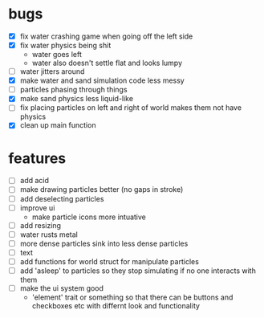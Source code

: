 # bugs
- [x] fix water crashing game when going off the left side
- [x] fix water physics being shit
    - water goes left
    - water also doesn't settle flat and looks lumpy
- [ ] water jitters around
- [x] make water and sand simulation code less messy
- [ ] particles phasing through things
- [x] make sand physics less liquid-like
- [ ] fix placing particles on left and right of world makes them not have physics
- [x] clean up main function

# features
- [ ] add acid
- [ ] make drawing particles better (no gaps in stroke)
- [ ] add deselecting particles
- [ ] improve ui
    - make particle icons more intuative
- [ ] add resizing
- [ ] water rusts metal
- [ ] more dense particles sink into less dense particles
- [ ] text
- [ ] add functions for world struct for manipulate particles
- [ ] add 'asleep' to particles so they stop simulating if no one interacts with them
- [ ] make the ui system good
    - 'element' trait or something so that there can be buttons and checkboxes etc with differnt look and functionality
